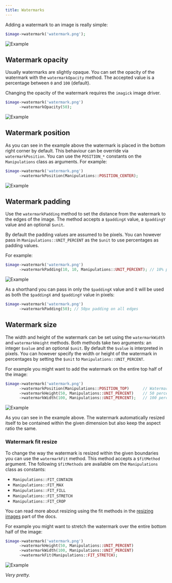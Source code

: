 ```yaml
---
title: Watermarks
---
```


Adding a watermark to an image is really simple:

```php
$image->watermark('watermark.png');
```

![Example](https://docs.spatie.be/images/image/example-watermark.jpg)


## Watermark opacity

Usually watermarks are slightly opaque. You can set the opacity of the watermark with the `watermarkOpacity` method. The accepted value is a percentage between `0` and `100` (default).

Changing the opacity of the watermark requires the `imagick` image driver.

```php
$image->watermark('watermark.png')
      ->watermarkOpacity(50);
```

![Example](https://docs.spatie.be/images/image/example-watermark-opacity.jpg)


## Watermark position

As you can see in the example above the watermark is placed in the bottom right corner by default. This behaviour can be override via `watermarkPosition`. You can use the `POSITION_*` constants on the `Manipulations` class as arguments. For example:

```php
$image->watermark('watermark.png')
      ->watermarkPosition(Manipulations::POSITION_CENTER);
```

![Example](https://docs.spatie.be/images/image/example-watermark-position.jpg)


## Watermark padding

Use the `watermarkPadding` method to set the distance from the watermark to the edges of the image. The method accepts a `$paddingX` value, a `$paddingY` value and an optional `$unit`. 

By default the padding values are assumed to be pixels. You can however pass in `Manipulations::UNIT_PERCENT` as the `$unit` to use percentages as padding values.

For example: 

```php
$image->watermark('watermark.png')
      ->watermarkPadding(10, 10, Manipulations::UNIT_PERCENT); // 10% padding around the watermark
```

![Example](https://docs.spatie.be/images/image/example-watermark-padding.jpg)

As a shorthand you can pass in only the `$paddingX` value and it will be used as both the `$paddingX` and `$paddingY` value in pixels:

```php
$image->watermark('watermark.png')
      ->watermarkPadding(50); // 50px padding on all edges
```

## Watermark size

The width and height of the watermark can be set using the `watermarkWidth` and `watermarkHeight` methods. Both methods take two arguments: an integer `$value` and an optional `$unit`. By default the `$value` is interpreted in pixels. You can however specify the width or height of the watermark in percentages by setting the `$unit` to `Manipulations::UNIT_PERCENT`.

For example you might want to add the watermark on the entire top half of the image:

```php
$image->watermark('watermark.png')
      ->watermarkPosition(Manipulations::POSITION_TOP)      // Watermark at the top
      ->watermarkHeight(50, Manipulations::UNIT_PERCENT)    // 50 percent height
      ->watermarkWidth(100, Manipulations::UNIT_PERCENT);   // 100 percent width
```

![Example](https://docs.spatie.be/images/image/example-watermark-resize.jpg)

As you can see in the example above. The watermark automatically resized itself to be contained within the given dimension but also keep the aspect ratio the same.

### Watermark fit resize

To change the way the watermark is resized within the given boundaries you can use the `watermarkFit` method. This method accepts a `$fitMethod` argument. The following `$fitMethods` are available om the `Manipulations` class as constants:

- `Manipulations::FIT_CONTAIN`
- `Manipulations::FIT_MAX`
- `Manipulations::FIT_FILL`
- `Manipulations::FIT_STRETCH`
- `Manipulations::FIT_CROP`

You can read more about resizing using the fit methods in the [resizing images](/image/v1/image-manipulations/resizing-images) part of the docs.

For example you might want to stretch the watermark over the entire bottom half of the image:

```php
$image->watermark('watermark.png')
      ->watermarkHeight(50, Manipulations::UNIT_PERCENT)
      ->watermarkWidth(100, Manipulations::UNIT_PERCENT)
      ->watermarkFit(Manipulations::FIT_STRETCH);
```

![Example](https://docs.spatie.be/images/image/example-watermark-resize-stretch.jpg)

_Very pretty._
